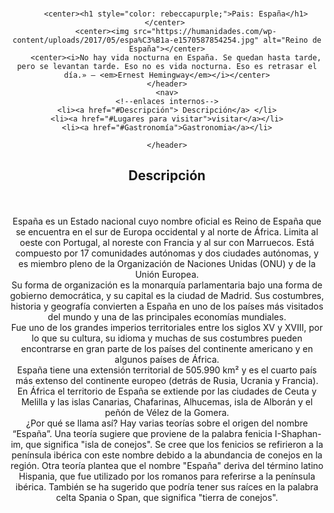 <!DOCTYPE html>
<html lang="es">
<!--head espara meta datos-->
<head>
    <meta charset="UTF-8">
    <meta name="viewport" content="width=device-width, initial-scale=1.0">
    <title>España</title>
    
</head>
<br>
    <!--Va muy rápido ja ja ja-->
    <header>
        <!--header es etiqueta semantica, es una cabecera-->

        <center><h1 style="color: rebeccapurple;">Pais: España</h1></center> 
        <center><img src="https://humanidades.com/wp-content/uploads/2017/05/espa%C3%B1a-e1570587854254.jpg" alt="Reino de España"></center>
        <center><i>No hay vida nocturna en España. Se quedan hasta tarde, pero se levantan tarde. Eso no es vida nocturna. Eso es retrasar el día.» – <em>Ernest Hemingway</em></i></center>
    </header>
    <nav>
    <!--enlaces internos-->
    <li><a href="#Descripción"> Descripción</a> </li>
    <li><a href="#Lugares para visitar">visitar</a></li>
    <li><a href="#Gastronomía">Gastronomia</a></li>

    </header>
<h2>Descripción</h2>
    <br id="Descripción">
        <br style="font-size: 20px ;">España es un Estado nacional  cuyo nombre oficial es Reino de España que se encuentra en el sur de Europa occidental y al norte de África. Limita al oeste con Portugal, al noreste con Francia y al sur con Marruecos.  Está compuesto por 17 comunidades autónomas y dos ciudades autónomas, y es miembro pleno de la Organización de Naciones Unidas (ONU) y de la Unión Europea. <br> Su forma de organización es la monarquía parlamentaria bajo una forma de gobierno democrática, y su capital es la ciudad de Madrid. Sus costumbres, historia y geografía convierten a España en uno de los países más visitados del mundo y una de las principales economías mundiales. <br> Fue uno de los grandes imperios territoriales entre los siglos XV y XVIII, por lo que su cultura, su idioma y muchas de sus costumbres pueden encontrarse en gran parte de los países del continente americano y en algunos países de África. <br> España tiene una extensión territorial de 505.990 km² y es el cuarto país más extenso del continente europeo (detrás de Rusia, Ucrania y Francia). En África el territorio de España se extiende por las ciudades de Ceuta y Melilla y las islas Canarias, Chafarinas, Alhucemas, isla de Alborán y el peñón de Vélez de la Gomera. <br> ¿Por qué se llama así? Hay varias teorías sobre el origen del nombre “España”. Una teoría sugiere que proviene de la palabra fenicia I-Shaphan-im, que significa "isla de conejos". Se cree que los fenicios se refirieron a la península ibérica con este nombre debido a la abundancia de conejos en la región.
            Otra teoría plantea que el nombre "España" deriva del término latino Hispania, que fue utilizado por los romanos para referirse a la península ibérica. También se ha sugerido que podría tener sus raíces en la palabra celta Spania o Span, que significa "tierra de conejos". </p>
    </section>
    
